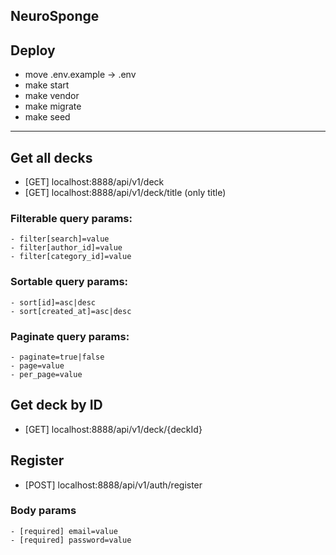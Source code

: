 ## NeuroSponge

## Deploy

- move .env.example -> .env
- make start
- make vendor
- make migrate
- make seed

----------

## Get all decks

- [GET] localhost:8888/api/v1/deck
- [GET] localhost:8888/api/v1/deck/title (only title)

### Filterable query params:
    - filter[search]=value
    - filter[author_id]=value
    - filter[category_id]=value

### Sortable query params:
    - sort[id]=asc|desc
    - sort[created_at]=asc|desc

### Paginate query params:
    - paginate=true|false
    - page=value
    - per_page=value

## Get deck by ID

- [GET] localhost:8888/api/v1/deck/{deckId}

## Register

- [POST] localhost:8888/api/v1/auth/register

### Body params
    - [required] email=value
    - [required] password=value
